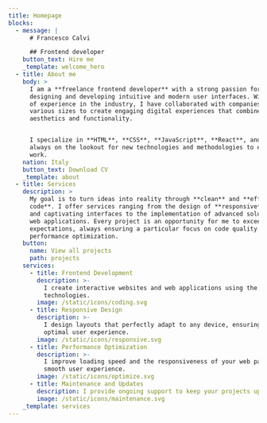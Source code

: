 ```yaml
---
title: Homepage
blocks:
  - message: |
      # Francesco Calvi

      ## Frontend developer
    button_text: Hire me
    _template: welcome_hero
  - title: About me
    body: >
      I am a **freelance frontend developer** with a strong passion for
      designing and developing intuitive and modern user interfaces. With years
      of experience in the industry, I have collaborated with companies of
      various sizes to create engaging digital experiences that combine
      aesthetics and functionality.


      I specialize in **HTML**, **CSS**, **JavaScript**, **React**, and I am
      always on the lookout for new technologies and methodologies to enhance my
      work.
    nation: Italy
    button_text: Download CV
    _template: about
  - title: Services
    description: >
      My goal is to turn ideas into reality through **clean** and **efficient
      code**. I offer services ranging from the design of **responsive** layouts
      and captivating interfaces to the implementation of advanced solutions for
      web applications. Every project is an opportunity for me to exceed
      expectations, always ensuring a particular focus on code quality and
      performance optimization.
    button:
      name: View all projects
      path: projects
    services:
      - title: Frontend Development
        description: >-
          I create interactive websites and web applications using the latest
          technologies.
        image: /static/icons/coding.svg
      - title: Responsive Design
        description: >-
          I design layouts that perfectly adapt to any device, ensuring an
          optimal user experience.
        image: /static/icons/responsive.svg
      - title: Performance Optimization
        description: >-
          I improve loading speed and the responsiveness of your web pages for a
          smooth user experience.
        image: /static/icons/optimize.svg
      - title: Maintenance and Updates
        description: I provide ongoing support to keep your projects up-to-date and secure.
        image: /static/icons/maintenance.svg
    _template: services
---
```


